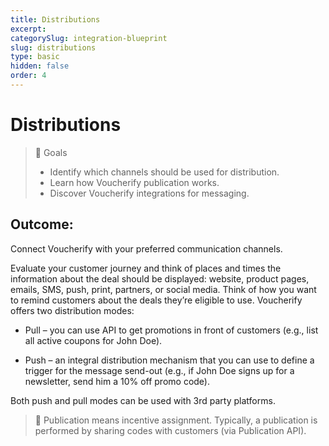 ```yaml
---
title: Distributions
excerpt:
categorySlug: integration-blueprint
slug: distributions
type: basic
hidden: false
order: 4
---
```


# Distributions

> 📘 Goals
> * Identify which channels should be used for distribution.
> * Learn how Voucherify publication works.
> * Discover Voucherify integrations for messaging.

## Outcome: 

Connect Voucherify with your preferred communication channels.

Evaluate your customer journey and think of places and times the information about the deal should be displayed: website, product pages, emails, SMS, push, print, partners, or social media. Think of how you want to remind customers about the deals they’re eligible to use. Voucherify offers two distribution modes:

* Pull – you can use API to get promotions in front of customers (e.g., list all active coupons for John Doe).

* Push –  an integral distribution mechanism that you can use to define a trigger for the message send-out (e.g., if John Doe signs up for a newsletter, send him a 10% off promo code).

Both push and pull modes can be used with 3rd party platforms. 

> 📘 Publication means incentive assignment. Typically, a publication is performed by sharing codes with customers (via Publication API).


